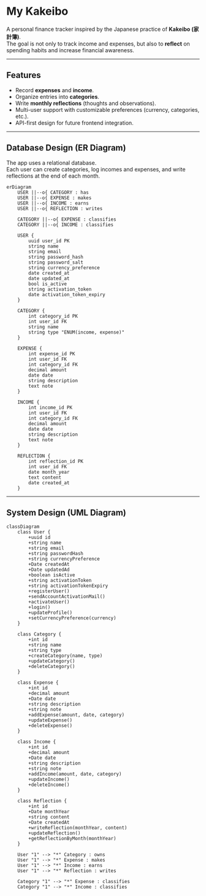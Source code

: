 # My Kakeibo

A personal finance tracker inspired by the Japanese practice of **Kakeibo (家計簿)**.  
The goal is not only to track income and expenses, but also to **reflect** on spending habits and increase financial awareness.

---

## Features
- Record **expenses** and **income**.
- Organize entries into **categories**.
- Write **monthly reflections** (thoughts and observations).
- Multi-user support with customizable preferences (currency, categories, etc.).
- API-first design for future frontend integration.

---

## Database Design (ER Diagram)

The app uses a relational database.  
Each user can create categories, log incomes and expenses, and write reflections at the end of each month.  

```mermaid
erDiagram
    USER ||--o{ CATEGORY : has
    USER ||--o{ EXPENSE : makes
    USER ||--o{ INCOME : earns
    USER ||--o{ REFLECTION : writes

    CATEGORY ||--o{ EXPENSE : classifies
    CATEGORY ||--o{ INCOME : classifies

    USER {
        uuid user_id PK
        string name
        string email
        string password_hash
        string password_salt
        string currency_preference
        date created_at
        date updated_at
        bool is_active
        string activation_token
        date activation_token_expiry
    }

    CATEGORY {
        int category_id PK
        int user_id FK
        string name
        string type "ENUM(income, expense)"
    }

    EXPENSE {
        int expense_id PK
        int user_id FK
        int category_id FK
        decimal amount
        date date
        string description
        text note
    }

    INCOME {
        int income_id PK
        int user_id FK
        int category_id FK
        decimal amount
        date date
        string description
        text note
    }

    REFLECTION {
        int reflection_id PK
        int user_id FK
        date month_year
        text content
        date created_at
    }
```
---

## System Design (UML Diagram)
```mermaid
classDiagram
    class User {
        +uuid id
        +string name
        +string email
        +string passwordHash
        +string currencyPreference
        +Date createdAt
        +Date updatedAd
        +boolean isActive
        +string activationToken
        +string activationTokenExpiry
        +registerUser()
        +sendAccountActivationMail()
        +activateUser()
        +login()
        +updateProfile()
        +setCurrencyPreference(currency)
    }

    class Category {
        +int id
        +string name
        +string type
        +createCategory(name, type)
        +updateCategory()
        +deleteCategory()
    }

    class Expense {
        +int id
        +decimal amount
        +Date date
        +string description
        +string note
        +addExpense(amount, date, category)
        +updateExpense()
        +deleteExpense()
    }

    class Income {
        +int id
        +decimal amount
        +Date date
        +string description
        +string note
        +addIncome(amount, date, category)
        +updateIncome()
        +deleteIncome()
    }

    class Reflection {
        +int id
        +Date monthYear
        +string content
        +Date createdAt
        +writeReflection(monthYear, content)
        +updateReflection()
        +getReflectionByMonth(monthYear)
    }

    User "1" --> "*" Category : owns
    User "1" --> "*" Expense : makes
    User "1" --> "*" Income : earns
    User "1" --> "*" Reflection : writes

    Category "1" --> "*" Expense : classifies
    Category "1" --> "*" Income : classifies
```
